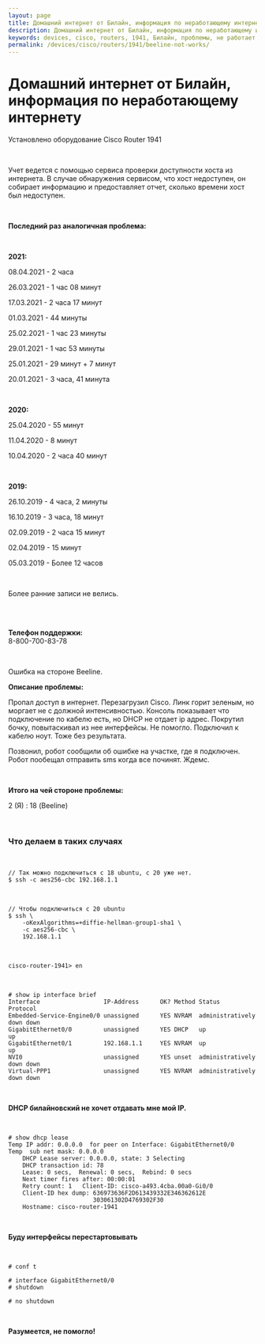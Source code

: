 ```yaml
---
layout: page
title: Домашний интернет от Билайн, информация по неработающему интернету
description: Домашний интернет от Билайн, информация по неработающему интернету
keywords: devices, cisco, routers, 1941, Билайн, проблемы, не работает интернет, проблемы с брасом (dhcp)
permalink: /devices/cisco/routers/1941/beeline-not-works/
---
```


# Домашний интернет от Билайн, информация по неработающему интернету

Установлено оборудование Cisco Router 1941

<br/>

Учет ведется с помощью сервиса проверки доступности хоста из интернета. В случае обнаружения сервисом, что хост недоступен, он собирает информацию и предоставляет отчет, сколько времени хост был недоступен.

<br/>

**Последний раз аналогичная проблема:**

<br/>

**2021:**<br/>

08.04.2021 - 2 часа

26.03.2021 - 1 час 08 минут

17.03.2021 - 2 часа 17 минут

01.03.2021 - 44 минуты

25.02.2021 - 1 час 23 минуты

29.01.2021 - 1 час 53 минуты

25.01.2021 - 29 минут + 7 минут

20.01.2021 - 3 часа, 41 минута

<br/>

**2020:**<br/>

25.04.2020 - 55 минут

11.04.2020 - 8 минут

10.04.2020 - 2 часа 40 минут

<br/>

**2019:**<br/>

26.10.2019 - 4 часа, 2 минуты

16.10.2019 - 3 часа, 18 минут

02.09.2019 - 2 часа 15 минут

02.04.2019 - 15 минут

05.03.2019 - Более 12 часов

<br/>

Более ранние записи не велись.

<br/>
<br/>

**Телефон поддержки:** <br/>
8-800-700-83-78

<br/>

Ошибка на стороне Beeline.

**Описание проблемы:**

Пропал доступ в интернет. Перезагрузил Cisco. Линк горит зеленым, но моргает не с должной интенсивностью. Консоль показывает что подключение по кабелю есть, но DHCP не отдает ip адрес. Покрутил бочку, повытаскивал из нее интерфейсы. Не помогло. Подключил к кабелю ноут. Тоже без результата.

Позвонил, робот сообщили об ошибке на участке, где я подключен. Робот пообещал отправить sms когда все починят. Ждемс.

<br/>

**Итого на чей стороне проблемы:**

2 (Я) : 18 (Beeline)

<br/>

### Что делаем в таких случаях

<br/>

```
// Так можно подключиться с 18 ubuntu, с 20 уже нет.
$ ssh -c aes256-cbc 192.168.1.1
```

<br/>

```
// Чтобы подключиться с 20 ubuntu
$ ssh \
    -oKexAlgorithms=+diffie-hellman-group1-sha1 \
    -c aes256-cbc \
    192.168.1.1
```

<br/>

```
cisco-router-1941> en
```

<br/>

```
# show ip interface brief
Interface                  IP-Address      OK? Method Status                Protocol
Embedded-Service-Engine0/0 unassigned      YES NVRAM  administratively down down
GigabitEthernet0/0         unassigned      YES DHCP   up                    up
GigabitEthernet0/1         192.168.1.1     YES NVRAM  up                    up
NVI0                       unassigned      YES unset  administratively down down
Virtual-PPP1               unassigned      YES NVRAM  administratively down down
```

<br/>

**DHCP билайновский не хочет отдавать мне мой IP.**

<br/>

```
# show dhcp lease
Temp IP addr: 0.0.0.0  for peer on Interface: GigabitEthernet0/0
Temp  sub net mask: 0.0.0.0
    DHCP Lease server: 0.0.0.0, state: 3 Selecting
    DHCP transaction id: 78
    Lease: 0 secs,  Renewal: 0 secs,  Rebind: 0 secs
    Next timer fires after: 00:00:01
    Retry count: 1   Client-ID: cisco-a493.4cba.00a0-Gi0/0
    Client-ID hex dump: 636973636F2D613439332E346362612E
                        303061302D4769302F30
    Hostname: cisco-router-1941
```

<br/>

**Буду интерфейсы перестартовывать**

<br/>

```
# conf t

# interface GigabitEthernet0/0
# shutdown

# no shutdown
```

<br/>

**Разумеется, не помогло!**
